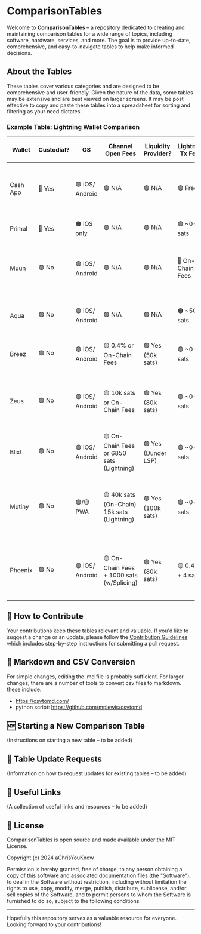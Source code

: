 # ComparisonTables

Welcome to **ComparisonTables** – a repository dedicated to creating and maintaining comparison tables for a wide range of topics, including software, hardware, services, and more. The goal is to provide up-to-date, comprehensive, and easy-to-navigate tables to help make informed decisions.

## About the Tables

These tables cover various categories and are designed to be comprehensive and user-friendly. Given the nature of the data, some tables may be extensive and are best viewed on larger screens. It may be post effective to copy and paste these tables into a spreadsheet for sorting and filtering as your need dictates. 

### Example Table: Lightning Wallet Comparison 

Wallet   |  Custodial?  |  OS               |  Channel Open Fees                           |  Liquidity Provider?  |  Lightning Tx Fees  |  Open Source  |  Notes / Trade Offs
----------|--------------|-------------------|----------------------------------------------|-----------------------|---------------------|---------------|----------------------------------------------
Cash App  |  🔴 Yes       |  🟢 iOS/ Android  |  🟢 N/A                                       |  🟢 N/A                |  🟢 Free             |  🟠 No         |  🟠 Full KYC, 🟠 not available in all states
Primal    |  🔴 Yes       |  🟠 iOS only            |  🟢 N/A                                       |  🟢 N/A                |  🟢 ~0-5 sats        |  🟢 Yes        |  🟠 Paired with Nostr Client
Muun      |  🟢 No        |  🟢 iOS/ Android  |  🟢 N/A                                       |  🟢 N/A                |  🔴 On-Chain Fees    |  🟢 Yes        |  🟡 Stores Bitcoin On-Chain, 🟢 Easy to use
Aqua      |  🟢 No        |  🟢 iOS/ Android  |  🟢 N/A                                       |  🟢 N/A                |  🟠 ~500 sats        |  🟠 No         |  🟡 Stores Bitcoin on Liquid and can be slow
Breez     |  🟢 No        |  🟢 iOS/ Android  |  🟡 0.4% or On-Chain Fees                     |  🟢 Yes (50k sats)     |  🟢 ~0-5 sats        |  🟢 Yes        |  🟡 Uses Greenlight (Less Stable?)
Zeus      |  🟢 No        |  🟢 iOS/ Android  |  🟡 10k sats or On-Chain Fees                 |  🟢 Yes (80k sats)     |  🟢 ~0-2 sats        |  🟢 Yes        |  🟡 Slow to Open / Load, 🟢 Non-custodial lightning address
Blixt     |  🟢 No        |  🟢 iOS/ Android  |  🟡 On-Chain Fees or 6850 sats (Lightning)    |  🟢 Yes (Dunder LSP)   |  🟢 ~0-5 sats        |  🟢 Yes        |  🟡 Lightning Channel Open Still Buggy
Mutiny    |  🟢 No        |  🟢/🟡 PWA          |  🟡 40k sats (On-Chain) 15k sats (Lightning)  |  🟢 Yes (100k sats)    |  🟢 ~0-5 sats        |  🟢 Yes        |  🟡 App Must be Open to Send / Receive, 🟢 Nostr Wallet Auth
Phoenix   |  🟢 No        |  🟢 iOS/ Android  |  🟡 On-Chain Fees + 1000 sats (w/Splicing)  |  🟢 Yes (80k sats)     |  🟡 0.4 % + 4 sat  |  🟢 Yes        |  🟡 Slightly Higher Lightning Tx Fees, 🟢 Fast and reliable

## 🤝 How to Contribute

Your contributions keep these tables relevant and valuable. If you'd like to suggest a change or an update, please follow the [Contribution Guidelines](CONTRIBUTION.md) which includes step-by-step instructions for submitting a pull request.

## 🔄 Markdown and CSV Conversion

For simple changes, editing the .md file is probably sufficient. For larger changes, there are a number of tools to convert csv files to markdown. these include:
  - https://csvtomd.com/
  - python script: https://github.com/mplewis/csvtomd

## 🆕 Starting a New Comparison Table

(Instructions on starting a new table – to be added)

## 📝 Table Update Requests

(Information on how to request updates for existing tables – to be added)

## 🔗 Useful Links

(A collection of useful links and resources – to be added)

## 📜 License

ComparisonTables is open source and made available under the MIT License.

Copyright (c) 2024 aChrisYouKnow

Permission is hereby granted, free of charge, to any person obtaining a copy
of this software and associated documentation files (the "Software"), to deal
in the Software without restriction, including without limitation the rights
to use, copy, modify, merge, publish, distribute, sublicense, and/or sell
copies of the Software, and to permit persons to whom the Software is
furnished to do so, subject to the following conditions:

---

Hopefully this repository serves as a valuable resource for everyone. Looking forward to your contributions!




